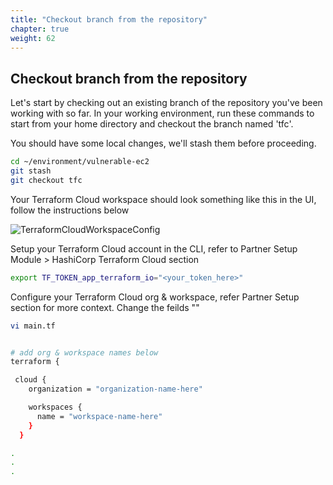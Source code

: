 ```yaml
---
title: "Checkout branch from the repository"
chapter: true
weight: 62
---
```


## Checkout branch from the repository

Let's start by checking out an existing branch of the repository you've been working with so far.  In your working environment, run these commands to start from your home directory and checkout the branch named 'tfc'.

You should have some local changes, we'll stash them before proceeding.

```bash
cd ~/environment/vulnerable-ec2
git stash
git checkout tfc
```

Your Terraform Cloud workspace should look something like this in the UI, follow the instructions below

![TerraformCloudWorkspaceConfig](/images/terraform-cloud-configure-workspace.png)


Setup your Terraform Cloud account in the CLI, refer to Partner Setup Module > HashiCorp Terraform Cloud section

```bash
export TF_TOKEN_app_terraform_io="<your_token_here>"
```

Configure your Terraform Cloud org & workspace, refer Partner Setup section for more context. Change the feilds ""

```bash
vi main.tf
```
```sh

# add org & workspace names below 
terraform {

 cloud {
    organization = "organization-name-here"

    workspaces {
      name = "workspace-name-here"
    }
  }

.
.
.
```
